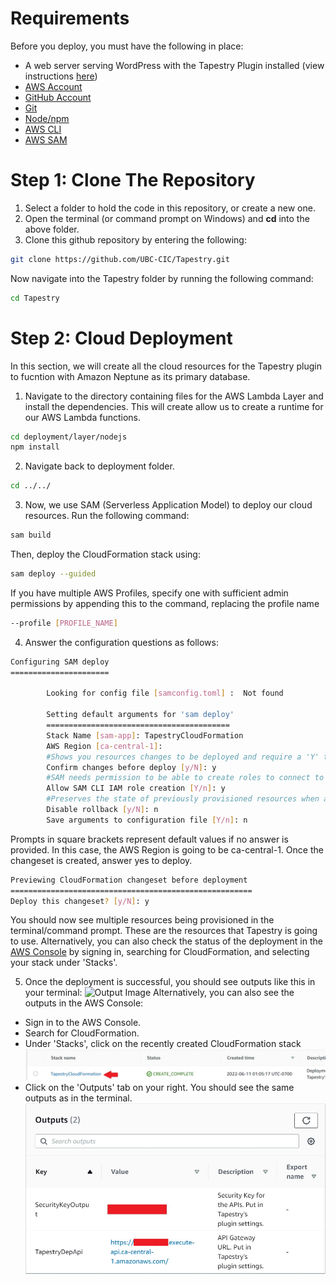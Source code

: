 # Requirements

Before you deploy, you must have the following in place:

* A web server serving WordPress with the Tapestry Plugin installed (view instructions [here](https://github.com/UBC-CIC/tapestry-wp-graphDB#readme))
* [AWS Account](https://aws.amazon.com/account/)
* [GitHub Account](https://github.com/) 
* [Git](https://git-scm.com/book/en/v2/Getting-Started-Installing-Git)
* [Node/npm](https://nodejs.org/en/download/)
* [AWS CLI](https://aws.amazon.com/cli/) 
* [AWS SAM](https://docs.aws.amazon.com/serverless-application-model/latest/developerguide/serverless-sam-cli-install.html) 


# Step 1: Clone The Repository

1. Select a folder to hold the code in this repository, or create a new one.
2. Open the terminal (or command prompt on Windows) and **cd** into the above folder.
3. Clone this github repository by entering the following:
```bash
git clone https://github.com/UBC-CIC/Tapestry.git
```
Now navigate into the Tapestry folder by running the following command:
```bash
cd Tapestry
```

# Step 2: Cloud Deployment

In this section, we will create all the cloud resources for the Tapestry plugin to fucntion with Amazon Neptune as its primary database.

1. Navigate to the directory containing files for the AWS Lambda Layer and install the dependencies. This will create allow us to create a runtime for our AWS Lambda functions.
```bash
cd deployment/layer/nodejs
npm install
```

2. Navigate back to deployment folder.
```bash
cd ../../
```

3. Now, we use SAM (Serverless Application Model) to deploy our cloud resources. Run the following command:
```bash
sam build
```
Then, deploy the CloudFormation stack using:
```bash
sam deploy --guided
```
If you have multiple AWS Profiles, specify one with sufficient admin permissions by appending this to the command, replacing the profile name
```bash
--profile [PROFILE_NAME]
```

4. Answer the configuration questions as follows:
```bash
Configuring SAM deploy
======================

        Looking for config file [samconfig.toml] :  Not found

        Setting default arguments for 'sam deploy'
        =========================================
        Stack Name [sam-app]: TapestryCloudFormation
        AWS Region [ca-central-1]: 
        #Shows you resources changes to be deployed and require a 'Y' to initiate deploy
        Confirm changes before deploy [y/N]: y
        #SAM needs permission to be able to create roles to connect to the resources in your template
        Allow SAM CLI IAM role creation [Y/n]: y
        #Preserves the state of previously provisioned resources when an operation fails
        Disable rollback [y/N]: n
        Save arguments to configuration file [Y/n]: n
```
Prompts in square brackets represent default values if no answer is provided. In this case, the AWS Region is going to be ca-central-1.
Once the changeset is created, answer yes to deploy.
```bash
Previewing CloudFormation changeset before deployment
======================================================
Deploy this changeset? [y/N]: y
```
You should now see multiple resources being provisioned in the terminal/command prompt. These are the resources that Tapestry is going to use. Alternatively, you can also check the status of the deployment in the [AWS Console](https://aws.amazon.com/) by signing in, searching for CloudFormation, and selecting your stack under 'Stacks'.

5. Once the deployment is successful, you should see outputs like this in your terminal:
![Output Image](images/output.jpg "SAM Output")
Alternatively, you can also see the outputs in the AWS Console:
* Sign in to the AWS Console.
* Search for CloudFormation.
* Under 'Stacks', click on the recently created CloudFormation stack
![Created Stack](images/created_stack.jpg "Created Stack")
* Click on the 'Outputs' tab on your right. You should see the same outputs as in the terminal.
![Console Outputs](images/console_outputs.jpg "Console Outputs")

